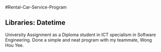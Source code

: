 #Rental-Car-Service-Program
## Libraries: Datetime
University Assignment as a Diploma student in ICT specialism in Software Engineering. Done a simple and neat program with my teammate, Wong Hou Yee.

